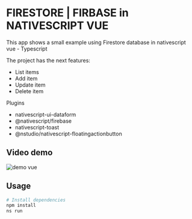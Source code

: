 # FIRESTORE | FIRBASE in NATIVESCRIPT VUE  

This app shows a small example using Firestore database in nativescript vue - Typescript

The project has the next features:

- List items
- Add item
- Update item
- Delete item

Plugins

* nativescript-ui-dataform
* @nativescript/firebase
* nativescript-toast
* @nstudio/nativescript-floatingactionbutton

## Video demo

![demo vue](https://github.com/oscarlira090/demo-vue-mapbox/blob/master/demo.gif)

## Usage

``` bash
# Install dependencies
npm install
ns run
```

